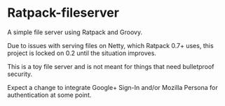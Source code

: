 # Ratpack-fileserver

A simple file server using Ratpack and Groovy.

Due to issues with serving files on Netty, which Ratpack 0.7+ uses, this project is locked on 0.2 until the situation improves.

This is a toy file server and is not meant for things that need bulletproof security.

Expect a change to integrate Google+ Sign-In and/or Mozilla Persona for authentication at some point.

